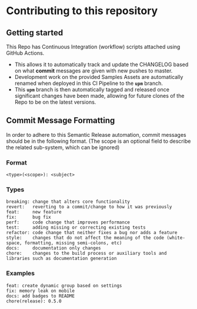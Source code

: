 # Contributing to this repository

## Getting started

This Repo has Continuous Integration (workflow) scripts attached using GitHub Actions. 
* This allows it to automatically track and update the CHANGELOG based on what **commit** messages are given with new pushes to master.
* Development work on the provided Samples Assets are automatically renamed when deployed in this CI Pipeline to the **`upm`** branch.
* This **`upm`** branch is then automatically tagged and released once significant changes have been made, allowing for future clones of the Repo to be on the latest versions.

## Commit Message Formatting
In order to adhere to this Semantic Release automation, commit messages should be in the following format.
(The scope is an optional field to describe the related sub-system, which can be ignored)

### Format
```
<type>(<scope>): <subject>
```

### Types
```
breaking: change that alters core functionality
revert:   reverting to a commit/change to how it was previously
feat:     new feature
fix:      bug fix
perf:     code change that improves performance
test:     adding missing or correcting existing tests
refactor: code change that neither fixes a bug nor adds a feature
style:    changes that do not affect the meaning of the code (white-space, formatting, missing semi-colons, etc)
docs:     documentation only changes
chore:    changes to the build process or auxiliary tools and libraries such as documentation generation
```

### Examples
```
feat: create dynamic group based on settings
fix: memory leak on mobile
docs: add badges to README
chore(release): 0.5.0
```
